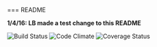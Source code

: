 === README

**1/4/16: LB made a test change to this README**

![Build Status](https://codeship.com/projects/540cdfb0-953d-0133-36bb-62bdc932bc9b/status?branch=master)
![Code Climate](https://codeclimate.com/github/willxfeng/iSpy.png)
![Coverage Status](https://coveralls.io/repos/willxfeng/iSpy/badge.png)

